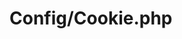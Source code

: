 # Config/Cookie.php

[//]: # (### Change)

[//]: # (from )

[//]: # (``` php)

[//]: # (defined&#40;'APP_NAMESPACE'&#41; || define&#40;'APP_NAMESPACE', 'App'&#41;;)

[//]: # (```)

[//]: # ()
[//]: # (to )

[//]: # (``` php)

[//]: # (defined&#40;'APP_NAMESPACE'&#41; || define&#40;'APP_NAMESPACE', '[SITENAME]'&#41;;)

[//]: # (```)
